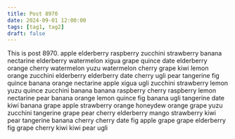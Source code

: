 ```yaml
---
title: Post 8970
date: 2024-09-01 12:00:00
tags: [tag1, tag2]
draft: false
---
```

This is post 8970.
apple
elderberry
raspberry
zucchini
strawberry
banana
nectarine
elderberry
watermelon
xigua
grape
quince
date
elderberry
orange
cherry
watermelon
yuzu
watermelon
cherry
grape
kiwi
lemon
orange
zucchini
elderberry
elderberry
date
cherry
ugli
pear
tangerine
fig
quince
banana
orange
nectarine
apple
xigua
ugli
zucchini
strawberry
lemon
yuzu
quince
zucchini
banana
banana
raspberry
cherry
raspberry
lemon
nectarine
pear
banana
orange
lemon
quince
fig
banana
ugli
tangerine
date
kiwi
banana
grape
apple
strawberry
orange
honeydew
orange
grape
yuzu
zucchini
tangerine
grape
pear
cherry
elderberry
mango
strawberry
kiwi
pear
tangerine
banana
cherry
cherry
date
fig
apple
grape
grape
elderberry
fig
grape
cherry
kiwi
kiwi
pear
ugli
